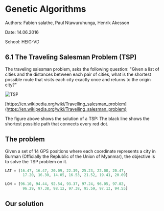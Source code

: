 # Genetic Algorithms

Authors: Fabien salathe, Paul Ntawuruhunga, Henrik Akesson

Date: 14.06.2016

School: HEIG-VD



## 6.1 The Traveling Salesman Problem (TSP)

The traveling salesman problem, asks the following question: "Given a list of cities and the distances between each pair of cities, what is the shortest possible route that visits each city exactly once and returns to the origin city?"



![TSP](https://upload.wikimedia.org/wikipedia/commons/thumb/1/11/GLPK_solution_of_a_travelling_salesman_problem.svg/512px-GLPK_solution_of_a_travelling_salesman_problem.svg.png)

[https://en.wikipedia.org/wiki/Travelling_salesman_problem](https://en.wikipedia.org/wiki/Travelling_salesman_problem)

The figure above shows the solution of a TSP: The black line shows the shortest possible path that connects every red dot.

## The problem

Given a set of 14 GPS positions where each coordinate represents a city in Burman (Officially the Replublic of the Union of Myanmar), the objective is to solve the TSP problem on it.

```python
LAT = [16.47, 16.47, 20.09, 22.39, 25.23, 22.00, 20.47, 
        17.20, 16.30, 14.05, 16.53, 21.52, 19.41, 20.09]

LON = [96.10, 94.44, 92.54, 93.37, 97.24, 96.05, 97.02, 
		96.29, 97.38, 98.12, 97.38, 95.59, 97.13, 94.55]
```

## Our solution



